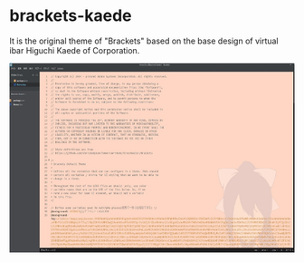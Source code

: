# brackets-kaede
It is the original theme of "Brackets" based on the base design of virtual ibar Higuchi Kaede of Corporation.

<img src="img/cap1.jpg" alt="Brackets-Kaede">
